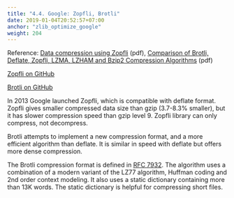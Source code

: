 ```yaml
---
title: "4.4. Google: Zopfli, Brotli"
date: 2019-01-04T20:52:57+07:00
anchor: "zlib_optimize_google"
weight: 204
---
```


Reference: [Data compression using Zopfli](http://fh7922mg.bget.ru/articles/compression/data-compression-using-zopfli.html) (pdf), [Comparison of Brotli, Deflate, Zopfli, LZMA, LZHAM and Bzip2 Compression Algorithms](https://cran.r-project.org/web/packages/brotli/vignettes/brotli-2015-09-22.pdf) (pdf) 

[Zopfli on GitHub](https://github.com/google/zopfli)

[Brotli on GitHub](https://github.com/google/brotli)

In 2013 Google launched <bold>Zopfli</bold>, which is compatible with deflate format. Zopfli gives <bold>smaller compressed data size</bold> than gzip (3.7-8.3% smaller), but it has <bold>slower compression speed</bold> than gzip level 9. Zopfli library can only compress, not decompress.

<bold>Brotli</bold> attempts to implement a <bold>new compression format</bold>, and a more efficient algorithm than deflate. It is similar in speed with deflate but offers more dense compression.

The Brotli compression format is defined in [RFC 7932](https://tools.ietf.org/html/rfc7932). The algorithm uses a combination of a modern variant of the LZ77 algorithm, Huffman coding and 2nd order context modeling. It also uses a static dictionary containing more than 13K words. The static dictionary is helpful for compressing short files. 
